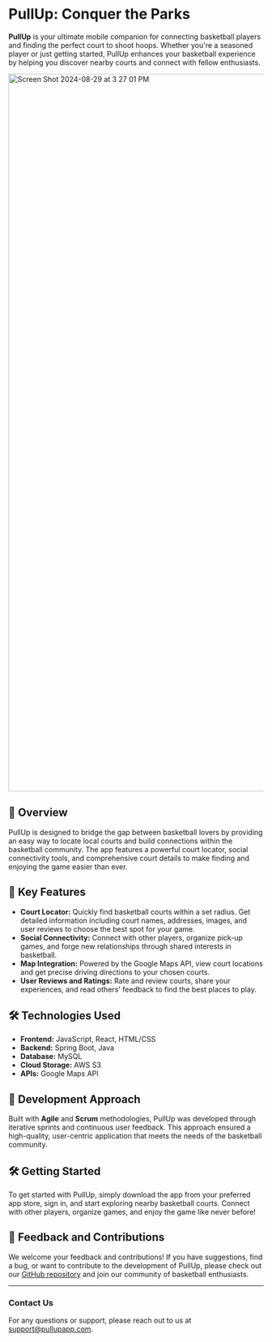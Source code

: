 # PullUp: Conquer the Parks

**PullUp** is your ultimate mobile companion for connecting basketball players and finding the perfect court to shoot hoops. Whether you're a seasoned player or just getting started, PullUp enhances your basketball experience by helping you discover nearby courts and connect with fellow enthusiasts.

<img width="1416" alt="Screen Shot 2024-08-29 at 3 27 01 PM" src="https://github.com/user-attachments/assets/73794b05-2d8a-4605-9712-93d7651da4f7">

## 📍 **Overview**

PullUp is designed to bridge the gap between basketball lovers by providing an easy way to locate local courts and build connections within the basketball community. The app features a powerful court locator, social connectivity tools, and comprehensive court details to make finding and enjoying the game easier than ever.

## 🔑 **Key Features**

- **Court Locator:** Quickly find basketball courts within a set radius. Get detailed information including court names, addresses, images, and user reviews to choose the best spot for your game.
- **Social Connectivity:** Connect with other players, organize pick-up games, and forge new relationships through shared interests in basketball.
- **Map Integration:** Powered by the Google Maps API, view court locations and get precise driving directions to your chosen courts.
- **User Reviews and Ratings:** Rate and review courts, share your experiences, and read others' feedback to find the best places to play.

## 🛠️ **Technologies Used**

- **Frontend:** JavaScript, React, HTML/CSS
- **Backend:** Spring Boot, Java
- **Database:** MySQL
- **Cloud Storage:** AWS S3
- **APIs:** Google Maps API

## 🚀 **Development Approach**

Built with **Agile** and **Scrum** methodologies, PullUp was developed through iterative sprints and continuous user feedback. This approach ensured a high-quality, user-centric application that meets the needs of the basketball community.

## 🛠️ **Getting Started**

To get started with PullUp, simply download the app from your preferred app store, sign in, and start exploring nearby basketball courts. Connect with other players, organize games, and enjoy the game like never before!

## 💬 **Feedback and Contributions**

We welcome your feedback and contributions! If you have suggestions, find a bug, or want to contribute to the development of PullUp, please check out our [GitHub repository](#) and join our community of basketball enthusiasts.

---

### **Contact Us**

For any questions or support, please reach out to us at [support@pullupapp.com](mailto:support@pullupapp.com).
